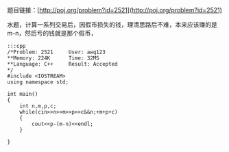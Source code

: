 <!--
.. title: POJ 2521 How much did the businessman lose C++版
.. slug: poj-2521
.. date: 2013-04-07T09:02:10+08:00
.. tags:
.. link:
.. description:
.. type: text
-->

题目链接：[http://poj.org/problem?id=2521](http://poj.org/problem?id=2521)

水题，计算一系列交易后，因假币损失的钱，理清思路后不难，本来应该赚的是m-n，然后亏的钱就是那个假币，

	:::cpp
	/*Problem: 2521		User: awq123
	**Memory: 224K		Time: 32MS
	**Language: C++		Result: Accepted
	*/
	#include <IOSTREAM>
	using namespace std;

	int main()
	{
		int n,m,p,c;
		while(cin>>n>>m>>p>>c&&n;+m+p+c)
		{
			cout<<p-(m-n)<<endl;
		}
	
	}